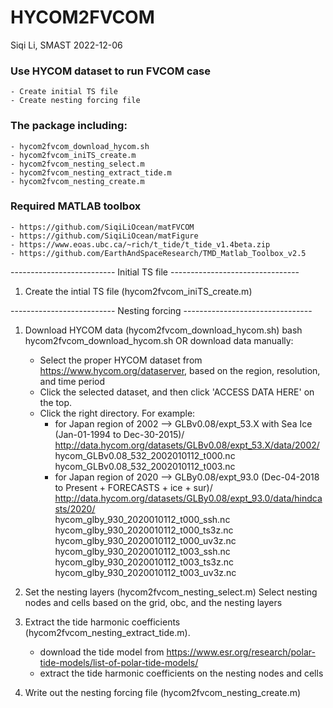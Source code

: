 # HYCOM2FVCOM

Siqi Li, SMAST
2022-12-06

### Use HYCOM dataset to run FVCOM case
    - Create initial TS file
    - Create nesting forcing file

### The package including:
    - hycom2fvcom_download_hycom.sh
    - hycom2fvcom_iniTS_create.m
    - hycom2fvcom_nesting_select.m
    - hycom2fvcom_nesting_extract_tide.m
    - hycom2fvcom_nesting_create.m


### Required MATLAB toolbox
    - https://github.com/SiqiLiOcean/matFVCOM
    - https://github.com/SiqiLiOcean/matFigure
    - https://www.eoas.ubc.ca/~rich/t_tide/t_tide_v1.4beta.zip
    - https://github.com/EarthAndSpaceResearch/TMD_Matlab_Toolbox_v2.5


-------------------------- Initial TS file --------------------------------
1. Create the intial TS file (hycom2fvcom_iniTS_create.m)


-------------------------- Nesting forcing --------------------------------
1. Download HYCOM data (hycom2fvcom_download_hycom.sh)
   bash hycom2fvcom_download_hycom.sh
      OR
   download data manually:
    - Select the proper HYCOM dataset from https://www.hycom.org/dataserver,
      based on the region, resolution, and time period
    - Click the selected dataset, and then click 'ACCESS DATA HERE' on the
      top.
    - Click the right directory. For example:
      - for Japan region of 2002
       --> GLBv0.08/expt_53.X with Sea Ice (Jan-01-1994 to Dec-30-2015)/
           http://data.hycom.org/datasets/GLBv0.08/expt_53.X/data/2002/   
              hycom_GLBv0.08_532_2002010112_t000.nc
              hycom_GLBv0.08_532_2002010112_t003.nc
      - for Japan region of 2020
       --> GLBy0.08/expt_93.0 (Dec-04-2018 to Present + FORECASTS + ice + sur)/
           http://data.hycom.org/datasets/GLBy0.08/expt_93.0/data/hindcasts/2020/   
           hycom_glby_930_2020010112_t000_ssh.nc
           hycom_glby_930_2020010112_t000_ts3z.nc
           hycom_glby_930_2020010112_t000_uv3z.nc
           hycom_glby_930_2020010112_t003_ssh.nc
           hycom_glby_930_2020010112_t003_ts3z.nc
           hycom_glby_930_2020010112_t003_uv3z.nc

2. Set the nesting layers (hycom2fvcom_nesting_select.m)
    Select nesting nodes and cells based on the grid, obc, and the nesting layers

3. Extract the tide harmonic coefficients (hycom2fvcom_nesting_extract_tide.m).
    - download the tide model from
      https://www.esr.org/research/polar-tide-models/list-of-polar-tide-models/
    - extract the tide harmonic coefficients on the nesting nodes and cells

4. Write out the nesting forcing file (hycom2fvcom_nesting_create.m)

